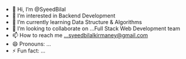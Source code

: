 - 👋 Hi, I’m @SyeedBilal
- 👀 I’m interested in Backend Development
- 🌱 I’m currently learning Data Structure & Algorithms
- 💞️ I’m looking to collaborate on ...Full Stack Web Development team 
- 📫 How to reach me ...syeedbilalkirmaney@gmail.com
- 😄 Pronouns: ...
- ⚡ Fun fact: ...

<!---
SyeedBilal/SyeedBilal is a ✨ special ✨ repository because its `README.md` (this file) appears on your GitHub profile.
You can click the Preview link to take a look at your changes.
--->
